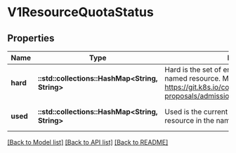 # V1ResourceQuotaStatus

## Properties
Name | Type | Description | Notes
------------ | ------------- | ------------- | -------------
**hard** | **::std::collections::HashMap<String, String>** | Hard is the set of enforced hard limits for each named resource. More info: https://git.k8s.io/community/contributors/design-proposals/admission_control_resource_quota.md | [optional] [default to null]
**used** | **::std::collections::HashMap<String, String>** | Used is the current observed total usage of the resource in the namespace. | [optional] [default to null]

[[Back to Model list]](../README.md#documentation-for-models) [[Back to API list]](../README.md#documentation-for-api-endpoints) [[Back to README]](../README.md)


